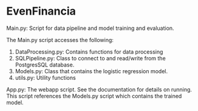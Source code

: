 # EvenFinancia

Main.py: Script for data pipeline and model training and evaluation. 

  The Main.py script accesses the following:
  1. DataProcessing.py: Contains functions for data processing
  2. SQLPipeline.py: Class to connect to and read/write from the PostgresSQL database.
  3. Models.py: Class that contains the logistic regression model.
  4. utils.py: Utility functions


App.py: The webapp script. See the documentation for details on running. This script references the Models.py script which contains the trained model.
